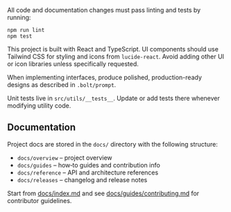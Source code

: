 All code and documentation changes must pass linting and tests by running:

```
npm run lint
npm test
```

This project is built with React and TypeScript. UI components should use Tailwind CSS for styling and icons from `lucide-react`. Avoid adding other UI or icon libraries unless specifically requested.

When implementing interfaces, produce polished, production-ready designs as described in `.bolt/prompt`.

Unit tests live in `src/utils/__tests__`. Update or add tests there whenever modifying utility code.

## Documentation

Project docs are stored in the `docs/` directory with the following structure:

- `docs/overview` – project overview
- `docs/guides` – how‑to guides and contribution info
- `docs/reference` – API and architecture references
- `docs/releases` – changelog and release notes

Start from [docs/index.md](docs/index.md) and see
[docs/guides/contributing.md](docs/guides/contributing.md) for contributor guidelines.

